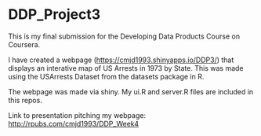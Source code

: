 # DDP_Project3

This is my final submission for the Developing Data Products Course on Coursera.

I have created a webpage (https://cmjd1993.shinyapps.io/DDP3/) that displays an interative map of US Arrests in 1973 by State. This was made using the USArrests Dataset from the datasets package in R. 

The webpage was made via shiny. My ui.R and server.R files are included in this repos.

Link to presentation pitching my webpage: http://rpubs.com/cmjd1993/DDP_Week4

